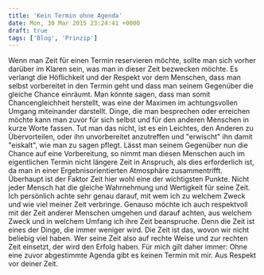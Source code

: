 ```yaml
---
title: 'Kein Termin ohne Agenda'
date: Mon, 30 Mar 2015 23:24:41 +0000
draft: true
tags: ['Blog', 'Prinzip']
---
```


Wenn man Zeit für einen Termin reservieren möchte, sollte man sich vorher darüber im Klaren sein, was man in dieser Zeit bezwecken möchte. Es verlangt die Höflichkeit und der Respekt vor dem Menschen, dass man selbst vorbereitet in den Termin geht und dass man seinem Gegenüber die gleiche Chance einräumt. Man könnte sagen, dass man somit Chancengleichheit herstellt, was eine der Maximen im achtungsvollen Umgang miteinander darstellt. Dinge, die man besprechen oder erreichen möchte kann man zuvor für sich selbst und für den anderen Menschen in kurze Worte fassen. Tut man das nicht, ist es ein Leichtes, den Anderen zu Übervorteilen, oder ihn unvorbereitet anzutreffen und "erwischt" ihn damit "eiskalt", wie man zu sagen pflegt. Lässt man seinem Gegenüber nun die Chance auf eine Vorbereitung, so nimmt man diesen Menschen auch im eigentlichen Termin nicht längere Zeit in Anspruch, als dies erforderlich ist, da man in einer Ergebnisorientierten Atmosphäre zusammentrifft. Überhaupt ist der Faktor Zeit hier wohl eine der wichtigsten Punkte. Nicht jeder Mensch hat die gleiche Wahrnehmung und Wertigkeit für seine Zeit. Ich persönlich achte sehr genau darauf, mit wem ich zu welchem Zweck und wie viel meiner Zeit verbringe. Genauso möchte ich auch respektvoll mit der Zeit anderer Menschen umgehen und darauf achten, aus welchem Zweck und in welchem Umfang ich ihre Zeit beanspruche. Denn die Zeit ist eines der Dinge, die immer weniger wird. Die Zeit ist das, wovon wir nicht beliebig viel haben. Wer seine Zeit also auf rechte Weise und zur rechten Zeit einsetzt, der wird den Erfolg haben. Für mich gilt daher immer: Ohne eine zuvor abgestimmte Agenda gibt es keinen Termin mit mir. Aus Respekt vor deiner Zeit.

